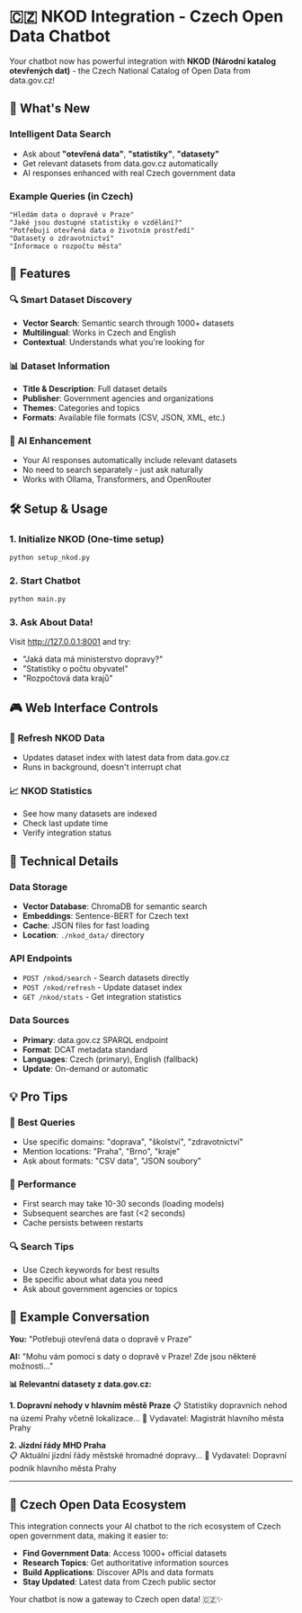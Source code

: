 # 🇨🇿 NKOD Integration - Czech Open Data Chatbot

Your chatbot now has powerful integration with **NKOD (Národní katalog otevřených dat)** - the Czech National Catalog of Open Data from data.gov.cz!

## 🚀 What's New

### Intelligent Data Search
- Ask about **"otevřená data"**, **"statistiky"**, **"datasety"**
- Get relevant datasets from data.gov.cz automatically
- AI responses enhanced with real Czech government data

### Example Queries (in Czech)
```
"Hledám data o dopravě v Praze"
"Jaké jsou dostupné statistiky o vzdělání?"
"Potřebuji otevřená data o životním prostředí"
"Datasety o zdravotnictví"
"Informace o rozpočtu města"
```

## 🎯 Features

### 🔍 **Smart Dataset Discovery**
- **Vector Search**: Semantic search through 1000+ datasets
- **Multilingual**: Works in Czech and English
- **Contextual**: Understands what you're looking for

### 📊 **Dataset Information**
- **Title & Description**: Full dataset details
- **Publisher**: Government agencies and organizations
- **Themes**: Categories and topics
- **Formats**: Available file formats (CSV, JSON, XML, etc.)

### 🤖 **AI Enhancement**
- Your AI responses automatically include relevant datasets
- No need to search separately - just ask naturally
- Works with Ollama, Transformers, and OpenRouter

## 🛠️ Setup & Usage

### 1. Initialize NKOD (One-time setup)
```bash
python setup_nkod.py
```

### 2. Start Chatbot
```bash
python main.py
```

### 3. Ask About Data!
Visit http://127.0.0.1:8001 and try:
- "Jaká data má ministerstvo dopravy?"
- "Statistiky o počtu obyvatel"
- "Rozpočtová data krajů"

## 🎮 Web Interface Controls

### 🔄 **Refresh NKOD Data**
- Updates dataset index with latest data from data.gov.cz
- Runs in background, doesn't interrupt chat

### 📈 **NKOD Statistics**  
- See how many datasets are indexed
- Check last update time
- Verify integration status

## 🔧 Technical Details

### Data Storage
- **Vector Database**: ChromaDB for semantic search
- **Embeddings**: Sentence-BERT for Czech text
- **Cache**: JSON files for fast loading
- **Location**: `./nkod_data/` directory

### API Endpoints
- `POST /nkod/search` - Search datasets directly
- `POST /nkod/refresh` - Update dataset index  
- `GET /nkod/stats` - Get integration statistics

### Data Sources
- **Primary**: data.gov.cz SPARQL endpoint
- **Format**: DCAT metadata standard
- **Languages**: Czech (primary), English (fallback)
- **Update**: On-demand or automatic

## 💡 Pro Tips

### 🎯 **Best Queries**
- Use specific domains: "doprava", "školství", "zdravotnictví"
- Mention locations: "Praha", "Brno", "kraje"
- Ask about formats: "CSV data", "JSON soubory"

### 🚀 **Performance**
- First search may take 10-30 seconds (loading models)
- Subsequent searches are fast (<2 seconds)
- Cache persists between restarts

### 🔍 **Search Tips**  
- Use Czech keywords for best results
- Be specific about what data you need
- Ask about government agencies or topics

## 🎉 Example Conversation

**You:** "Potřebuji otevřená data o dopravě v Praze"

**AI:** "Mohu vám pomoci s daty o dopravě v Praze! Zde jsou některé možnosti..."

**📊 Relevantní datasety z data.gov.cz:**

**1. Dopravní nehody v hlavním městě Praze**
📋 Statistiky dopravních nehod na území Prahy včetně lokalizace...
🏢 Vydavatel: Magistrát hlavního města Prahy

**2. Jízdní řády MHD Praha**  
📋 Aktuální jízdní řády městské hromadné dopravy...
🏢 Vydavatel: Dopravní podnik hlavního města Prahy

---

## 🤝 Czech Open Data Ecosystem

This integration connects your AI chatbot to the rich ecosystem of Czech open government data, making it easier to:

- **Find Government Data**: Access 1000+ official datasets
- **Research Topics**: Get authoritative information sources  
- **Build Applications**: Discover APIs and data formats
- **Stay Updated**: Latest data from Czech public sector

Your chatbot is now a gateway to Czech open data! 🇨🇿✨